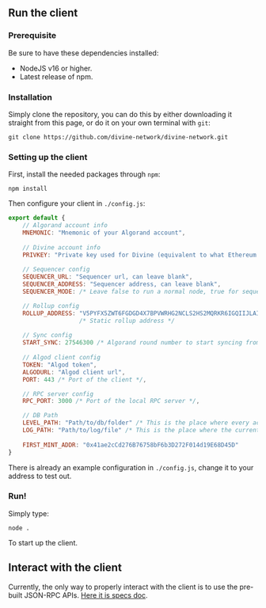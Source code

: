 ## Run the client

### Prerequisite

Be sure to have these dependencies installed:

* NodeJS v16 or higher.
* Latest release of npm.

### Installation

Simply clone the repository, you can do this by either downloading it straight from this page, or do it on your own terminal with `git`:

```
git clone https://github.com/divine-network/divine-network.git
```

### Setting up the client

First, install the needed packages through `npm`:

```
npm install
```

Then configure your client in `./config.js`:

```js
export default {
    // Algorand account info
    MNEMONIC: "Mnemonic of your Algorand account",
    
    // Divine account info
    PRIVKEY: "Private key used for Divine (equivalent to what Ethereum has)",
    
    // Sequencer config
    SEQUENCER_URL: "Sequencer url, can leave blank",
    SEQUENCER_ADDRESS: "Sequencer address, can leave blank",
    SEQUENCER_MODE: /* Leave false to run a normal node, true for sequencer node */,

    // Rollup config
    ROLLUP_ADDRESS: "V5PYFX5ZWT6FGDGD4X7BPVWRHG2NCLS2HS2MQRKR6IGQIIJLAI5UVR4GJI",
                    /* Static rollup address */
    
    // Sync config
    START_SYNC: 27546300 /* Algorand round number to start syncing from */,
    
    // Algod client config
    TOKEN: "Algod token",
    ALGODURL: "Algod client url",
    PORT: 443 /* Port of the client */,

    // RPC server config
    RPC_PORT: 3000 /* Port of the local RPC server */,

    // DB Path
    LEVEL_PATH: "Path/to/db/folder" /* This is the place where every account data is stored */,
    LOG_PATH: "Path/to/log/file" /* This is the place where the current block synced is stored */,
    
    FIRST_MINT_ADDR: "0x41ae2cCd276B76758bF6b3D272F014d19E68D45D"
}

```

There is already an example configuration in `./config.js`, change it to your address to test out.

### Run!

Simply type:

```
node .
```

To start up the client.


## Interact with the client

Currently, the only way to properly interact with the client is to use the pre-built JSON-RPC APIs. [Here it is specs doc](./JSON-RPC.md). 
